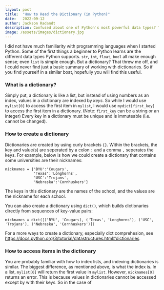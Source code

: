 ```yaml
---
layout: post
title:  "How to Read the Dictionary (in Python)"
date:   2022-09-12
author: Jackson Radandt
description: Confused about one of Python's most powerful data types? This is your one stop shop for understanding dictionaries.
image: /assets/images/dictionary.jpg
---
```

I did not have much familiarity with programming languages when I started Python. Some of the first things a beginner to Python learns are the different data types Python supports. `str`, `int`, `float`, `bool` all make enough sense; even `list` is simple enough. But a dictionary? That threw me off, and I could never find just a basic summary of working with dictionaries. So if you find yourself in a similar boat, hopefully you will find this useful.

### What is a dictionary?
Simply put, a dictionary is like a list, but instead of using numbers as an index, values in a dictionary are indexed by _keys_. So while I would use `mylist[0]` to access the first item in `mylist`, I would use `mydict[first_key]` to access the first item in a dictionary. (Note: `first_key` can be a string or an integer) Every key in a dictionary must be unique and is immuteable (i.e. cannot be changed).


### How to create a dictionary
Dictionaries are created by using curly brackets `{}`. Within the brackets, the key and value(s) are seperated by a colon `:` and a comma `,` seperates the keys. For example, below is how we could create a dictionary that contains some universities are their nicknames:

```
nicknames = {'BYU':'Cougars', 
             'Texas':'Longhorns', 
             'USC':'Trojans', 
             'Nebraska':'Cornhuskers'}
```
The keys in this dictionary are the names of the school, and the values are the nickname for each school.

You can also create a dictionary using `dict()`, which builds dictionaries directly from sequences of key-value pairs:

```
nicknames = dict([('BYU', 'Cougars), ('Texas', 'Longhorns'), ('USC', 'Trojans'), ('Nebraska', 'Cornhuskers')])
```

For a more ways to create a dictionary, especially dict comprehesion, see https://docs.python.org/3/tutorial/datastructures.html#dictionaries.

### How to access items in the dictionary
You are probably familiar with how to index lists, and indexing dictionaries is similar. The biggest difference, as mentioned above, is what the index is. In a list, `mylist[0]` will return the first value in `mylist`. However, `nicknames[0]` returns an error. This is because values in dictionaries cannot be accessed except by with their keys. So in the case of 
